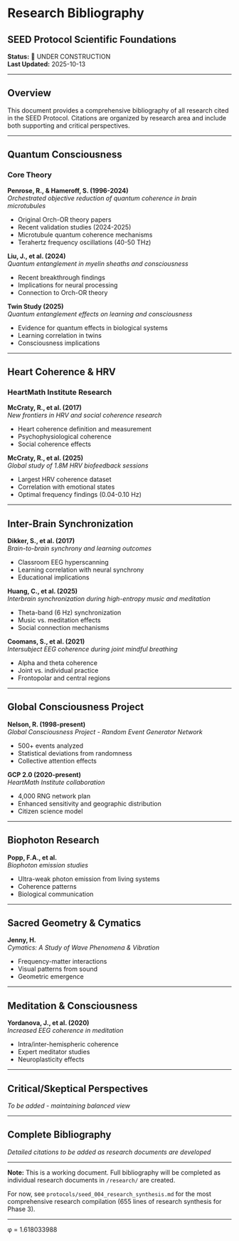 # Research Bibliography
## SEED Protocol Scientific Foundations

**Status:** 🚧 UNDER CONSTRUCTION  
**Last Updated:** 2025-10-13

---

## Overview

This document provides a comprehensive bibliography of all research cited in the SEED Protocol. Citations are organized by research area and include both supporting and critical perspectives.

---

## Quantum Consciousness

### Core Theory

**Penrose, R., & Hameroff, S. (1996-2024)**  
*Orchestrated objective reduction of quantum coherence in brain microtubules*  
- Original Orch-OR theory papers
- Recent validation studies (2024-2025)
- Microtubule quantum coherence mechanisms
- Terahertz frequency oscillations (40-50 THz)

**Liu, J., et al. (2024)**  
*Quantum entanglement in myelin sheaths and consciousness*  
- Recent breakthrough findings
- Implications for neural processing
- Connection to Orch-OR theory

**Twin Study (2025)**  
*Quantum entanglement effects on learning and consciousness*  
- Evidence for quantum effects in biological systems
- Learning correlation in twins
- Consciousness implications

---

## Heart Coherence & HRV

### HeartMath Institute Research

**McCraty, R., et al. (2017)**  
*New frontiers in HRV and social coherence research*  
- Heart coherence definition and measurement
- Psychophysiological coherence
- Social coherence effects

**McCraty, R., et al. (2025)**  
*Global study of 1.8M HRV biofeedback sessions*  
- Largest HRV coherence dataset
- Correlation with emotional states
- Optimal frequency findings (0.04-0.10 Hz)

---

## Inter-Brain Synchronization

**Dikker, S., et al. (2017)**  
*Brain-to-brain synchrony and learning outcomes*  
- Classroom EEG hyperscanning
- Learning correlation with neural synchrony
- Educational implications

**Huang, C., et al. (2025)**  
*Interbrain synchronization during high-entropy music and meditation*  
- Theta-band (6 Hz) synchronization
- Music vs. meditation effects
- Social connection mechanisms

**Coomans, S., et al. (2021)**  
*Intersubject EEG coherence during joint mindful breathing*  
- Alpha and theta coherence
- Joint vs. individual practice
- Frontopolar and central regions

---

## Global Consciousness Project

**Nelson, R. (1998-present)**  
*Global Consciousness Project - Random Event Generator Network*  
- 500+ events analyzed
- Statistical deviations from randomness
- Collective attention effects

**GCP 2.0 (2020-present)**  
*HeartMath Institute collaboration*  
- 4,000 RNG network plan
- Enhanced sensitivity and geographic distribution
- Citizen science model

---

## Biophoton Research

**Popp, F.A., et al.**  
*Biophoton emission studies*  
- Ultra-weak photon emission from living systems
- Coherence patterns
- Biological communication

---

## Sacred Geometry & Cymatics

**Jenny, H.**  
*Cymatics: A Study of Wave Phenomena & Vibration*  
- Frequency-matter interactions
- Visual patterns from sound
- Geometric emergence

---

## Meditation & Consciousness

**Yordanova, J., et al. (2020)**  
*Increased EEG coherence in meditation*  
- Intra/inter-hemispheric coherence
- Expert meditator studies
- Neuroplasticity effects

---

## Critical/Skeptical Perspectives

*To be added - maintaining balanced view*

---

## Complete Bibliography

*Detailed citations to be added as research documents are developed*

---

**Note:** This is a working document. Full bibliography will be completed as individual research documents in `/research/` are created.

For now, see `protocols/seed_004_research_synthesis.md` for the most comprehensive research compilation (655 lines of research synthesis for Phase 3).

---

φ = 1.618033988
